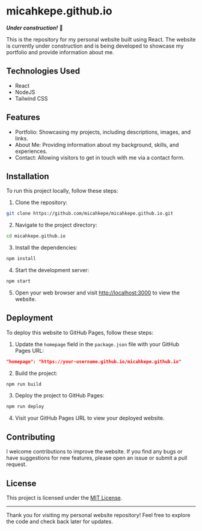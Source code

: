# micahkepe.github.io
***Under construction!*** 👷

This is the repository for my personal website built using React. The website is currently under construction and is being developed to showcase my portfolio and provide information about me.

## Technologies Used
- React
- NodeJS
- Tailwind CSS

## Features
- Portfolio: Showcasing my projects, including descriptions, images, and links.
- About Me: Providing information about my background, skills, and experiences.
- Contact: Allowing visitors to get in touch with me via a contact form.

## Installation
To run this project locally, follow these steps:

1. Clone the repository:
```bash
git clone https://github.com/micahkepe/micahkepe.github.io.git
```

2. Navigate to the project directory:
```bash
cd micahkepe.github.io
```

3. Install the dependencies:
```bash
npm install
```

4. Start the development server:
```bash
npm start
```

5. Open your web browser and visit [http://localhost:3000](http://localhost:3000) to view the website.

## Deployment
To deploy this website to GitHub Pages, follow these steps:

1. Update the `homepage` field in the `package.json` file with your GitHub Pages URL:
```json
"homepage": "https://your-username.github.io/micahkepe.github.io"
```

2. Build the project:
```bash
npm run build
```

3. Deploy the project to GitHub Pages:
```bash
npm run deploy
```

4. Visit your GitHub Pages URL to view your deployed website.

## Contributing
I welcome contributions to improve the website. If you find any bugs or have suggestions for new features, please open an issue or submit a pull request.

## License
This project is licensed under the [MIT License](LICENSE).

---

Thank you for visiting my personal website repository! Feel free to explore the code and check back later for updates.
